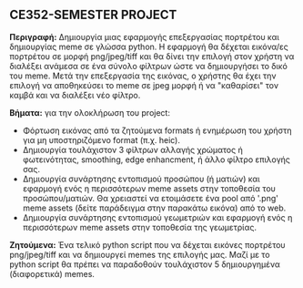 ## CE352-SEMESTER PROJECT

**Περιγραφή:** Δημιουργία μιας εφαρμογής επεξεργασίας πορτρέτου και δημιουργίας meme σε γλώσσα python. Η εφαρμογή θα δέχεται εικόνα/ες πορτρέτου σε μορφή png/jpeg/tiff και θα δίνει την επιλογή στον χρήστη να διαλέξει ανάμεσα σε ένα σύνολο φίλτρων ώστε να δημιουργήσει το δικό του meme. Μετά την επεξεργασία της εικόνας, ο χρήστης θα έχει την επιλογή να αποθηκεύσει το meme σε jpeg μορφή ή να "καθαρίσει" τον καμβά και να διαλέξει νέο φίλτρο.

**Βήματα:** για την ολοκλήρωση του project:
- Φόρτωση εικόνας από τα ζητούμενα formats ή ενημέρωση του χρήστη για μη υποστηριζόμενο format (π.χ. heic).
- Δημιουργία τουλάχιστον 3 φίλτρων αλλαγής χρώματος ή φωτεινότητας, smoothing, edge enhancment, ή άλλο φίλτρο επιλογής σας.
- Δημιουργία συνάρτησης εντοπισμού προσώπου (ή ματιών) και εφαρμογή ενός η περισσότερων meme assets στην τοποθεσία του προσώπου/ματιών. Θα χρειαστεί να ετοιμάσετε ένα pool από '.png' meme assets (δείτε παράδειγμα στην παρακάτω εικόνα) από το web.
- Δημιουργία συνάρτησης εντοπισμού γεωμετριών και εφαρμογή ενός η περισσότερων meme assets στην τοποθεσία της γεωμετρίας.

**Ζητούμενα:** Ένα τελικό python script που να δέχεται εικόνες πορτρέτου png/jpeg/tiff και να δημιουργεί memes της επιλογής μας. Μαζί με το python script θα πρέπει να παραδοθούν τουλάχιστον 5 δημιουργημένα (διαφορετικά) memes.